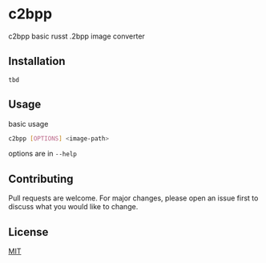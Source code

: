 
# c2bpp
c2bpp basic russt .2bpp image converter

## Installation

```tbd```

## Usage

basic usage

```bash
c2bpp [OPTIONS] <image-path>
```

options are in `--help`

## Contributing
Pull requests are welcome. For major changes, please open an issue first to discuss what you would like to change.

## License
[MIT](https://choosealicense.com/licenses/mit/)